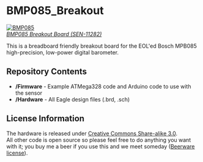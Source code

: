 BMP085_Breakout
===============

[![BMP085](https://dlnmh9ip6v2uc.cloudfront.net/images/products/1/1/2/8/2/11282-01a_i_ma.jpg)  
*BMP085 Breakout Board (SEN-11282)*](https://www.sparkfun.com/products/11282)

This is a breadboard friendly breakout board for the EOL'ed Bosch MPB085 high-precision, low-power digital barometer. 

Repository Contents
-------------------
* **/Firmware** - Example ATMega328 code and Arduino code to use with the sensor
* **/Hardware** - All Eagle design files (.brd, .sch)

License Information
-------------------
The hardware is released under [Creative Commons Share-alike 3.0](http://creativecommons.org/licenses/by-sa/3.0/).  
All other code is open source so please feel free to do anything you want with it; you buy me a beer if you use this and we meet someday ([Beerware license](http://en.wikipedia.org/wiki/Beerware)).
